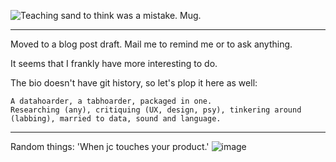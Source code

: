 ![Teaching sand to think was a mistake. Mug.](https://images.squarespace-cdn.com/content/v1/57c48b9f6a4963affcaf57d5/1582144750346-CZ0KJW361J7GWRHZJ835/ke17ZwdGBToddI8pDm48kJUlZr2Ql5GtSKWrQpjur5t7gQa3H78H3Y0txjaiv_0fDoOvxcdMmMKkDsyUqMSsMWxHk725yiiHCCLfrh8O1z5QPOohDIaIeljMHgDF5CVlOqpeNLcJ80NK65_fV7S1UfNdxJhjhuaNor070w_QAc94zjGLGXCa1tSmDVMXf8RUVhMJRmnnhuU1v2M8fLFyJw/mug-TeachingSand.jpg?format=500w)

***

Moved to a blog post draft. Mail me to remind me or to ask anything.

It seems that I frankly have more interesting to do.

The bio doesn't have git history, so let's plop it here as well:
```
A datahoarder, a tabhoarder, packaged in one.
Researching (any), critiquing (UX, design, psy), tinkering around (labbing), married to data, sound and language.
```

***

Random things:
'When jc touches your product.'
![image](https://user-images.githubusercontent.com/38327267/115150188-d7051c00-a056-11eb-8f95-4832b0ba3748.png)
